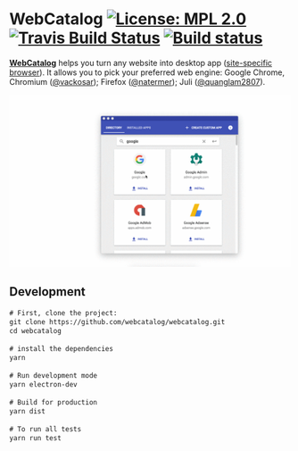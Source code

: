 # WebCatalog [![License: MPL 2.0](https://img.shields.io/badge/License-MPL%202.0-brightgreen.svg)](https://opensource.org/licenses/MPL-2.0) [![Travis Build Status](https://travis-ci.org/webcatalog/webcatalog.svg?branch=master)](https://travis-ci.org/webcatalog/webcatalog) [![Build status](https://ci.appveyor.com/api/projects/status/6l9ycaxsweytrpg3?svg=true)](https://ci.appveyor.com/project/webcatalog/webcatalog)

**[WebCatalog](https://getwebcatalog.com)** helps you turn any website into desktop app ([site-specific browser](https://en.wikipedia.org/wiki/Site-specific_browser)). It allows you to pick your preferred web engine: Google Chrome, Chromium ([@vackosar](https://vaclavkosar.com/2018/02/25/Creating-Custom-Ubuntu-Web-Link-App.html)); Firefox ([@natermer](https://www.reddit.com/r/linux/comments/7ivuit/create_firefoxbased_web_apps_for_gnome_and/)); Juli ([@quanglam2807](https://github.com/quanglam2807/juli)).

![WebCatalog for macOS](/build-resources/demo.gif)

## Development
```
# First, clone the project:
git clone https://github.com/webcatalog/webcatalog.git
cd webcatalog

# install the dependencies
yarn

# Run development mode
yarn electron-dev

# Build for production
yarn dist

# To run all tests
yarn run test
```
